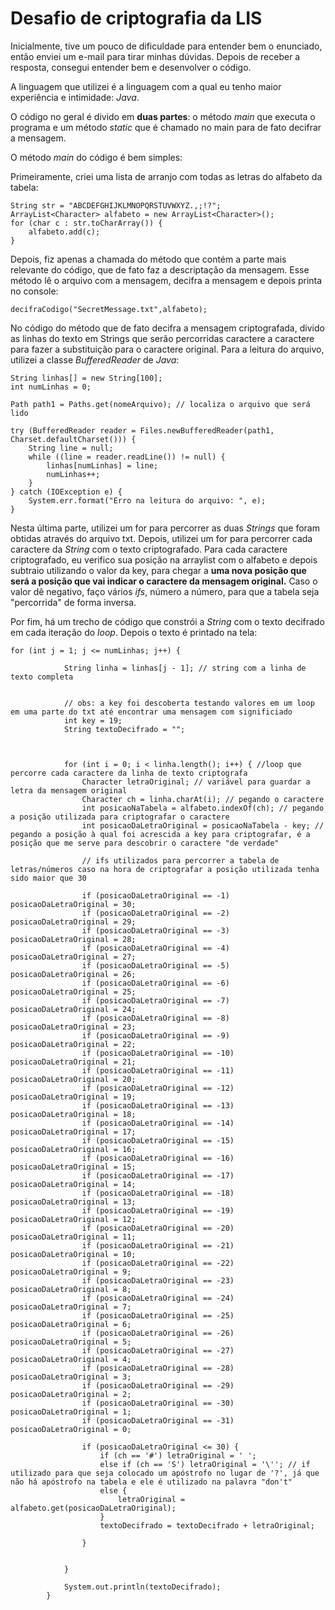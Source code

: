 # Desafio de criptografia da LIS

Inicialmente, tive um pouco de dificuldade para entender bem o enunciado, então enviei um e-mail para tirar minhas dúvidas.
Depois de receber a resposta, consegui entender bem e desenvolver o código. 

A linguagem que utilizei é a linguagem com a qual eu tenho maior experiência e intimidade: *Java*.

O código no geral é divido em **duas partes**: o método *main* que executa o programa e um método *static* que é chamado no main para de fato decifrar a mensagem.

O método *main* do código é bem simples:

Primeiramente, criei uma lista de arranjo com todas as letras do alfabeto da tabela:
```
String str = "ABCDEFGHIJKLMNOPQRSTUVWXYZ.,;!?";
ArrayList<Character> alfabeto = new ArrayList<Character>();
for (char c : str.toCharArray()) {
    alfabeto.add(c);
}
```

Depois, fiz apenas a chamada do método que contém a parte mais relevante do código, que de fato faz a descriptação da mensagem. Esse método lê o arquivo com a mensagem, decifra a mensagem e depois printa no console:

```
decifraCodigo("SecretMessage.txt",alfabeto);
```

No código do método que de fato decifra a mensagem criptografada, divido as linhas do texto em Strings que serão percorridas caractere a caractere para fazer a substituição para o caractere original.
Para a leitura do arquivo, utilizei a classe *BufferedReader* de *Java*:

```
String linhas[] = new String[100];
int numLinhas = 0;

Path path1 = Paths.get(nomeArquivo); // localiza o arquivo que será lido

try (BufferedReader reader = Files.newBufferedReader(path1, Charset.defaultCharset())) {
    String line = null;
    while ((line = reader.readLine()) != null) {
        linhas[numLinhas] = line;
        numLinhas++;
    }
} catch (IOException e) {
    System.err.format("Erro na leitura do arquivo: ", e);
}
```


Nesta última parte, utilizei um for para percorrer as duas *Strings* que foram obtidas através do arquivo txt.
Depois, utilizei um for para percorrer cada caractere da *String* com o texto criptografado.
Para cada caractere criptografado, eu verifico sua posição na arraylist com o alfabeto e depois subtraio utilizando o valor da key, para chegar a **uma nova posição que será a posição que vai indicar o caractere da mensagem original.**
Caso o valor dê negativo, faço vários *ifs*, número a número, para que a tabela seja "percorrida" de forma inversa.

Por fim, há um trecho de código que constrói a *String* com o texto decifrado em cada iteração do *loop*. Depois o texto é printado na tela:
```
for (int j = 1; j <= numLinhas; j++) {

            String linha = linhas[j - 1]; // string com a linha de texto completa


            // obs: a key foi descoberta testando valores em um loop em uma parte do txt até encontrar uma mensagem com significiado
            int key = 19;
            String textoDecifrado = "";



            for (int i = 0; i < linha.length(); i++) { //loop que percorre cada caractere da linha de texto criptografa
                Character letraOriginal; // variável para guardar a letra da mensagem original
                Character ch = linha.charAt(i); // pegando o caractere
                int posicaoNaTabela = alfabeto.indexOf(ch); // pegando a posição utilizada para criptografar o caractere
                int posicaoDaLetraOriginal = posicaoNaTabela - key; // pegando a posição à qual foi acrescida a key para criptografar, é a posição que me serve para descobrir o caractere "de verdade"

                // ifs utilizados para percorrer a tabela de letras/números caso na hora de criptografar a posição utilizada tenha sido maior que 30

                if (posicaoDaLetraOriginal == -1) posicaoDaLetraOriginal = 30;
                if (posicaoDaLetraOriginal == -2) posicaoDaLetraOriginal = 29;
                if (posicaoDaLetraOriginal == -3) posicaoDaLetraOriginal = 28;
                if (posicaoDaLetraOriginal == -4) posicaoDaLetraOriginal = 27;
                if (posicaoDaLetraOriginal == -5) posicaoDaLetraOriginal = 26;
                if (posicaoDaLetraOriginal == -6) posicaoDaLetraOriginal = 25;
                if (posicaoDaLetraOriginal == -7) posicaoDaLetraOriginal = 24;
                if (posicaoDaLetraOriginal == -8) posicaoDaLetraOriginal = 23;
                if (posicaoDaLetraOriginal == -9) posicaoDaLetraOriginal = 22;
                if (posicaoDaLetraOriginal == -10) posicaoDaLetraOriginal = 21;
                if (posicaoDaLetraOriginal == -11) posicaoDaLetraOriginal = 20;
                if (posicaoDaLetraOriginal == -12) posicaoDaLetraOriginal = 19;
                if (posicaoDaLetraOriginal == -13) posicaoDaLetraOriginal = 18;
                if (posicaoDaLetraOriginal == -14) posicaoDaLetraOriginal = 17;
                if (posicaoDaLetraOriginal == -15) posicaoDaLetraOriginal = 16;
                if (posicaoDaLetraOriginal == -16) posicaoDaLetraOriginal = 15;
                if (posicaoDaLetraOriginal == -17) posicaoDaLetraOriginal = 14;
                if (posicaoDaLetraOriginal == -18) posicaoDaLetraOriginal = 13;
                if (posicaoDaLetraOriginal == -19) posicaoDaLetraOriginal = 12;
                if (posicaoDaLetraOriginal == -20) posicaoDaLetraOriginal = 11;
                if (posicaoDaLetraOriginal == -21) posicaoDaLetraOriginal = 10;
                if (posicaoDaLetraOriginal == -22) posicaoDaLetraOriginal = 9;
                if (posicaoDaLetraOriginal == -23) posicaoDaLetraOriginal = 8;
                if (posicaoDaLetraOriginal == -24) posicaoDaLetraOriginal = 7;
                if (posicaoDaLetraOriginal == -25) posicaoDaLetraOriginal = 6;
                if (posicaoDaLetraOriginal == -26) posicaoDaLetraOriginal = 5;
                if (posicaoDaLetraOriginal == -27) posicaoDaLetraOriginal = 4;
                if (posicaoDaLetraOriginal == -28) posicaoDaLetraOriginal = 3;
                if (posicaoDaLetraOriginal == -29) posicaoDaLetraOriginal = 2;
                if (posicaoDaLetraOriginal == -30) posicaoDaLetraOriginal = 1;
                if (posicaoDaLetraOriginal == -31) posicaoDaLetraOriginal = 0;

                if (posicaoDaLetraOriginal <= 30) {
                    if (ch == '#') letraOriginal = ' ';
                    else if (ch == 'S') letraOriginal = '\''; // if utilizado para que seja colocado um apóstrofo no lugar de '?', já que não há apóstrofo na tabela e ele é utilizado na palavra "don't"
                    else {
                        letraOriginal = alfabeto.get(posicaoDaLetraOriginal);
                    }
                    textoDecifrado = textoDecifrado + letraOriginal;

                }


            }

            System.out.println(textoDecifrado);
        }
```





